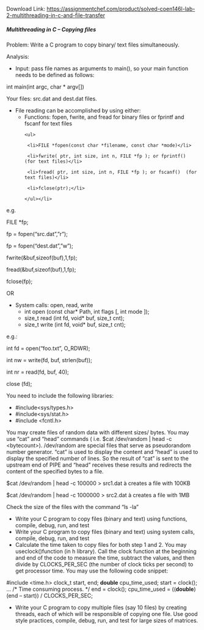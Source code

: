 Download Link: https://assignmentchef.com/product/solved-coen146l-lab-2-multithreading-in-c-and-file-transfer
<br>
<h5><strong>Multithreading in C – Copying files</strong></h5>

Problem: Write a C program to copy binary/ text files simultaneously.




Analysis:

<ul>

 <li>Input: pass file names as arguments to main(), so your main function needs to be defined as follows:</li>

</ul>

int main(int argc, char * argv[])

Your files: src.dat and dest.dat files.




<ul>

 <li>File reading can be accomplished by using either:

  <ul>

   <li>Functions: fopen, fwrite, and fread for binary files or fprintf and fscanf for text files

    <ul>

     <li>FILE *fopen(const char *filename, const char *mode)</li>

     <li>fwrite( ptr, int size, int n, FILE *fp ); or fprintf() (for text files)</li>

     <li>fread( ptr, int size, int n, FILE *fp ); or fscanf()  (for text files)</li>

     <li>fclose(ptr);</li>

    </ul></li>

  </ul></li>

</ul>

e.g.

FILE *fp;

fp = fopen(“src.dat”,”r”);

fp = fopen(“dest.dat”,”w”);

fwrite(&amp;buf,sizeof(buf),1,fp);

fread(&amp;buf,sizeof(buf),1,fp);

fclose(fp);







OR




<ul>

 <li>System calls: open, read, write

  <ul>

   <li>int open (const char* Path, int flags [, int mode ]);</li>

   <li>size_t read (int fd, void* buf, size_t cnt);</li>

   <li>size_t write (int fd, void* buf, size_t cnt);</li>

  </ul></li>

</ul>

e.g.:

int fd = open(“foo.txt”, O_RDWR);

int nw = write(fd, buf, strlen(buf));

int nr = read(fd, buf, 40);

close (fd);




You need to include the following libraries:

<ul>

 <li>#include&lt;sys/types.h&gt;</li>

 <li>#include&lt;sys/stat.h&gt;</li>

 <li>#include &lt;fcntl.h&gt;</li>

</ul>




You may create files of random data with different sizes/ bytes. You may use “cat” and “head” commands ( i.e. $cat /dev/random | head -c &lt;bytecount&gt;). /dev/random are special files that serve as pseudorandom number generator. “cat” is used to display the content and “head” is used to display the specified number of lines. So the result of “cat” is sent to the upstream end of PIPE and “head” receives these results and redirects the content of the specified bytes to a file.




$cat /dev/random | head -c 100000 &gt; src1.dat à creates a file with 100KB

$cat /dev/random | head -c 1000000 &gt; src2.dat à creates a file with 1MB




Check the size of the files with the command “ls -la”




<ul>

 <li>Write your C program to copy files (binary and text) using functions, compile, debug, run, and test</li>

 <li>Write your C program to copy files (binary and text) using system calls, compile, debug, run, and test</li>

 <li>Calculate the time taken to copy files for both step 1 and 2. You may useclock()function (in h library). Call the clock function at the beginning and end of the code to measure the time, subtract the values, and then divide by CLOCKS_PER_SEC (the number of clock ticks per second) to get processor time. You may use the following code snippet:</li>

</ul>




#include &lt;time.h&gt;          clock_t start, end;     <strong>double</strong> cpu_time_used;          start = clock();     … /* Time consuming process. */     end = clock();     cpu_time_used = ((<strong>double</strong>) (end – start)) / CLOCKS_PER_SEC;




<ul>

 <li>Write your C program to copy multiple files (say 10 files) by creating threads, each of which will be responsible of copying one file. Use good style practices, compile, debug, run, and test for large sizes of matrices.</li>

</ul>


